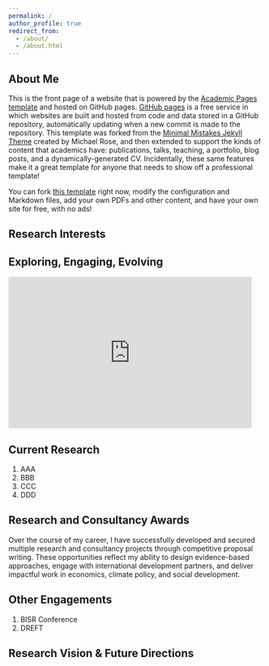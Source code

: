 ```yaml
---
permalink: /
author_profile: true
redirect_from: 
  - /about/
  - /about.html
---
```

## About Me
This is the front page of a website that is powered by the [Academic Pages template](https://github.com/academicpages/academicpages.github.io) and hosted on GitHub pages. [GitHub pages](https://pages.github.com) is a free service in which websites are built and hosted from code and data stored in a GitHub repository, automatically updating when a new commit is made to the repository. This template was forked from the [Minimal Mistakes Jekyll Theme](https://mmistakes.github.io/minimal-mistakes/) created by Michael Rose, and then extended to support the kinds of content that academics have: publications, talks, teaching, a portfolio, blog posts, and a dynamically-generated CV. Incidentally, these same features make it a great template for anyone that needs to show off a professional template!

 You can fork [this template](https://github.com/academicpages/academicpages.github.io) right now, modify the configuration and Markdown files, add your own PDFs and other content, and have your own site for free, with no ads!
 
## Research Interests



## Exploring, Engaging, Evolving

<div class="slides-container">
  <iframe src="https://docs.google.com/presentation/d/e/2PACX-1vQP7h4_pbbRfH4f-R4zFlJLbXaNiv1GH7UD59iIdIkJVVBla9JdXgpoXdz4kA8oLuMpROInNv-PXJ19/pubembed?start=true&loop=true&delayms=2000"   frameborder="0" width="480" height="299" allowfullscreen="true" mozallowfullscreen="true" webkitallowfullscreen="true"></iframe>
</div>


## Current Research

1. AAA
2. BBB
3. CCC
4. DDD


## Research and Consultancy Awards

Over the course of my career, I have successfully developed and secured multiple research and consultancy projects through competitive proposal writing. These opportunities reflect my ability to design evidence-based approaches, engage with international development partners, and deliver impactful work in economics, climate policy, and social development.


## Other Engagements
1. BISR Conference
2. DREFT

## Research Vision & Future Directions
